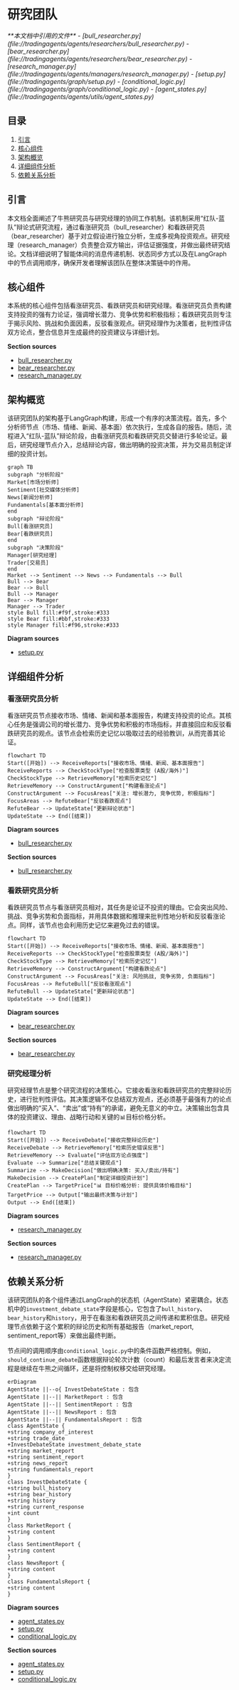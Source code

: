 # 研究团队

<cite>
**本文档中引用的文件**  
- [bull_researcher.py](file://tradingagents/agents/researchers/bull_researcher.py)
- [bear_researcher.py](file://tradingagents/agents/researchers/bear_researcher.py)
- [research_manager.py](file://tradingagents/agents/managers/research_manager.py)
- [setup.py](file://tradingagents/graph/setup.py)
- [conditional_logic.py](file://tradingagents/graph/conditional_logic.py)
- [agent_states.py](file://tradingagents/agents/utils/agent_states.py)
</cite>

## 目录
1. [引言](#引言)
2. [核心组件](#核心组件)
3. [架构概览](#架构概览)
4. [详细组件分析](#详细组件分析)
5. [依赖关系分析](#依赖关系分析)

## 引言
本文档全面阐述了牛熊研究员与研究经理的协同工作机制。该机制采用“红队-蓝队”辩论式研究流程，通过看涨研究员（bull_researcher）和看跌研究员（bear_researcher）基于对立假设进行独立分析，生成多视角投资观点。研究经理（research_manager）负责整合双方输出，评估证据强度，并做出最终研究结论。文档详细说明了智能体间的消息传递机制、状态同步方式以及在LangGraph中的节点调用顺序，确保开发者理解该团队在整体决策链中的作用。

## 核心组件

本系统的核心组件包括看涨研究员、看跌研究员和研究经理。看涨研究员负责构建支持投资的强有力论证，强调增长潜力、竞争优势和积极指标；看跌研究员则专注于揭示风险、挑战和负面因素，反驳看涨观点。研究经理作为决策者，批判性评估双方论点，整合信息并生成最终的投资建议与详细计划。

**Section sources**
- [bull_researcher.py](file://tradingagents/agents/researchers/bull_researcher.py#L5-L91)
- [bear_researcher.py](file://tradingagents/agents/researchers/bear_researcher.py#L5-L83)
- [research_manager.py](file://tradingagents/agents/managers/research_manager.py#L4-L80)

## 架构概览

该研究团队的架构基于LangGraph构建，形成一个有序的决策流程。首先，多个分析师节点（市场、情绪、新闻、基本面）依次执行，生成各自的报告。随后，流程进入“红队-蓝队”辩论阶段，由看涨研究员和看跌研究员交替进行多轮论证。最后，研究经理节点介入，总结辩论内容，做出明确的投资决策，并为交易员制定详细的投资计划。

```mermaid
graph TB
subgraph "分析阶段"
Market[市场分析师]
Sentiment[社交媒体分析师]
News[新闻分析师]
Fundamentals[基本面分析师]
end
subgraph "辩论阶段"
Bull[看涨研究员]
Bear[看跌研究员]
end
subgraph "决策阶段"
Manager[研究经理]
Trader[交易员]
end
Market --> Sentiment --> News --> Fundamentals --> Bull
Bull --> Bear
Bear --> Bull
Bull --> Manager
Bear --> Manager
Manager --> Trader
style Bull fill:#f9f,stroke:#333
style Bear fill:#bbf,stroke:#333
style Manager fill:#f96,stroke:#333
```

**Diagram sources**
- [setup.py](file://tradingagents/graph/setup.py#L14-L248)

## 详细组件分析

### 看涨研究员分析
看涨研究员节点接收市场、情绪、新闻和基本面报告，构建支持投资的论点。其核心任务是强调公司的增长潜力、竞争优势和积极的市场指标，并直接回应和反驳看跌研究员的观点。该节点会检索历史记忆以吸取过去的经验教训，从而完善其论证。

```mermaid
flowchart TD
Start([开始]) --> ReceiveReports["接收市场、情绪、新闻、基本面报告"]
ReceiveReports --> CheckStockType["检查股票类型 (A股/海外)"]
CheckStockType --> RetrieveMemory["检索历史记忆"]
RetrieveMemory --> ConstructArgument["构建看涨论点"]
ConstructArgument --> FocusAreas["关注: 增长潜力, 竞争优势, 积极指标"]
FocusAreas --> RefuteBear["反驳看跌观点"]
RefuteBear --> UpdateState["更新辩论状态"]
UpdateState --> End([结束])
```

**Diagram sources**
- [bull_researcher.py](file://tradingagents/agents/researchers/bull_researcher.py#L5-L91)

**Section sources**
- [bull_researcher.py](file://tradingagents/agents/researchers/bull_researcher.py#L5-L91)

### 看跌研究员分析
看跌研究员节点与看涨研究员相对，其任务是论证不投资的理由。它会突出风险、挑战、竞争劣势和负面指标，并用具体数据和推理来批判性地分析和反驳看涨论点。同样，该节点也会利用历史记忆来避免过去的错误。

```mermaid
flowchart TD
Start([开始]) --> ReceiveReports["接收市场、情绪、新闻、基本面报告"]
ReceiveReports --> CheckStockType["检查股票类型 (A股/海外)"]
CheckStockType --> RetrieveMemory["检索历史记忆"]
RetrieveMemory --> ConstructArgument["构建看跌论点"]
ConstructArgument --> FocusAreas["关注: 风险挑战, 竞争劣势, 负面指标"]
FocusAreas --> RefuteBull["反驳看涨观点"]
RefuteBull --> UpdateState["更新辩论状态"]
UpdateState --> End([结束])
```

**Diagram sources**
- [bear_researcher.py](file://tradingagents/agents/researchers/bear_researcher.py#L5-L83)

**Section sources**
- [bear_researcher.py](file://tradingagents/agents/researchers/bear_researcher.py#L5-L83)

### 研究经理分析
研究经理节点是整个研究流程的决策核心。它接收看涨和看跌研究员的完整辩论历史，进行批判性评估。其决策逻辑不仅总结双方观点，还必须基于最强有力的论点做出明确的“买入”、“卖出”或“持有”的承诺，避免无意义的中立。决策输出包含具体的投资建议、理由、战略行动和关键的📊目标价格分析。

```mermaid
flowchart TD
Start([开始]) --> ReceiveDebate["接收完整辩论历史"]
ReceiveDebate --> RetrieveMemory["检索历史错误反思"]
RetrieveMemory --> Evaluate["评估双方论点强度"]
Evaluate --> Summarize["总结关键观点"]
Summarize --> MakeDecision["做出明确决策: 买入/卖出/持有"]
MakeDecision --> CreatePlan["制定详细投资计划"]
CreatePlan --> TargetPrice["📊 目标价格分析: 提供具体价格目标"]
TargetPrice --> Output["输出最终决策与计划"]
Output --> End([结束])
```

**Diagram sources**
- [research_manager.py](file://tradingagents/agents/managers/research_manager.py#L4-L80)

**Section sources**
- [research_manager.py](file://tradingagents/agents/managers/research_manager.py#L4-L80)

## 依赖关系分析

该研究团队的各个组件通过LangGraph的状态机（AgentState）紧密耦合。状态机中的`investment_debate_state`字段是核心，它包含了`bull_history`、`bear_history`和`history`，用于在看涨和看跌研究员之间传递和累积信息。研究经理节点依赖于这个累积的辩论历史和所有基础报告（market_report, sentiment_report等）来做出最终判断。

节点间的调用顺序由`conditional_logic.py`中的条件函数严格控制。例如，`should_continue_debate`函数根据辩论轮次计数（count）和最后发言者来决定流程是继续在牛熊之间循环，还是将控制权移交给研究经理。

```mermaid
erDiagram
AgentState ||--o{ InvestDebateState : 包含
AgentState ||--|| MarketReport : 包含
AgentState ||--|| SentimentReport : 包含
AgentState ||--|| NewsReport : 包含
AgentState ||--|| FundamentalsReport : 包含
class AgentState {
+string company_of_interest
+string trade_date
+InvestDebateState investment_debate_state
+string market_report
+string sentiment_report
+string news_report
+string fundamentals_report
}
class InvestDebateState {
+string bull_history
+string bear_history
+string history
+string current_response
+int count
}
class MarketReport {
+string content
}
class SentimentReport {
+string content
}
class NewsReport {
+string content
}
class FundamentalsReport {
+string content
}
```

**Diagram sources**
- [agent_states.py](file://tradingagents/agents/utils/agent_states.py#L10-L75)
- [setup.py](file://tradingagents/graph/setup.py#L14-L248)
- [conditional_logic.py](file://tradingagents/graph/conditional_logic.py#L45-L54)

**Section sources**
- [agent_states.py](file://tradingagents/agents/utils/agent_states.py#L10-L75)
- [setup.py](file://tradingagents/graph/setup.py#L14-L248)
- [conditional_logic.py](file://tradingagents/graph/conditional_logic.py#L45-L54)